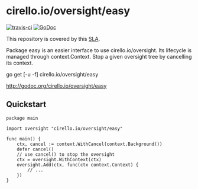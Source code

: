 # cirello.io/oversight/easy

[![travis-ci](https://api.travis-ci.org/ucirello/oversight.svg?branch=master)](https://travis-ci.org/ucirello/oversight)
[![GoDoc](https://godoc.org/cirello.io/oversight/easy?status.svg)](https://godoc.org/cirello.io/oversight/easy)

This repository is covered by this [SLA](https://github.com/ucirello/public/blob/master/SLA.md).

Package easy is an easier interface to use cirello.io/oversight. Its lifecycle
is managed through context.Context. Stop a given oversight tree by cancelling
its context.

go get [-u -f] cirello.io/oversight/easy

http://godoc.org/cirello.io/oversight/easy


## Quickstart

```
package main

import oversight "cirello.io/oversight/easy"

func main() {
	ctx, cancel := context.WithCancel(context.Background())
	defer cancel()
	// use cancel() to stop the oversight
	ctx = oversight.WithContext(ctx)
	oversight.Add(ctx, func(ctx context.Context) {
		// ...
	})
}
```